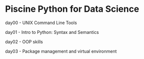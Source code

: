 # Piscine Python for Data Science

day00 - UNIX Command Line Tools

day01 - Intro to Python: Syntax and Semantics

day02 - OOP skills

day03 - Package management and virtual environment
